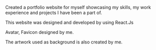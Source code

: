 Created a portfolio website for myself showcasing my skills, my work experience and projects I have been a part of.

This website was designed and developed by using React.Js

Avatar, Favicon designed by me.

The artwork used as background is also created by me.
